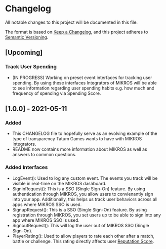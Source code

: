 # Changelog

All notable changes to this project will be documented in this file.

The format is based on [Keep a Changelog](https://keepachangelog.com/en/1.0.0/),
and this project adheres to [Semantic Versioning](https://semver.org/spec/v2.0.0.html).

## [Upcoming]

### Track User Spending 

- (IN PROGRESS) Working on preset event interfaces for tracking user spending. By 
  using these interfaces Integrators of MIKROS will be able to see information regarding 
  user spending habits e.g. how much and frequency of spending via Spending Score.

## [1.0.0] - 2021-05-11

### Added

- This CHANGELOG file to hopefully serve as an evolving example of the type
  of transparency Tatum Games wants to have with MIKROS Integrators.
- README now contains more information about MIKROS as well as answers to common questions.

### Added Interfaces

- LogEvent(): Used to log any custom event. The events you track will be visible in real-time
  on the MIKROS dashboard.
- SigninRequest(): This is a SSO (Single Sign-On) feature. By using authentication through 
  MIKROS, you allow users to convienantly sign into your app. Additionally, this helps us
  track user behaviors across all apps where MIKROS SSO is used.
- SignupRequest(): This is a SSO (Single Sign-On) feature. By using registration through 
  MIKROS, you set users up to be able to sign into any app where MIKROS SSO is used.
- SignoutRequest(): This will log the user out of MIKROS SSO (Single Sign-On).
- PlayerRating(): Used to allow players to rate each other after a match, battle or challenge.
  This rating directly affects user [Reputation Score](https://developer.tatumgames.com/documentation/scores#reputation-score).
